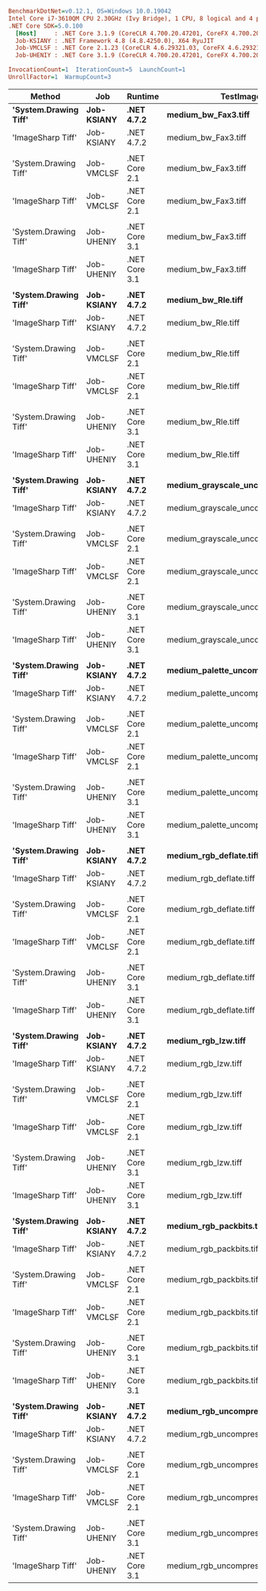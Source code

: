 ``` ini

BenchmarkDotNet=v0.12.1, OS=Windows 10.0.19042
Intel Core i7-3610QM CPU 2.30GHz (Ivy Bridge), 1 CPU, 8 logical and 4 physical cores
.NET Core SDK=5.0.100
  [Host]     : .NET Core 3.1.9 (CoreCLR 4.700.20.47201, CoreFX 4.700.20.47203), X64 RyuJIT
  Job-KSIANY : .NET Framework 4.8 (4.8.4250.0), X64 RyuJIT
  Job-VMCLSF : .NET Core 2.1.23 (CoreCLR 4.6.29321.03, CoreFX 4.6.29321.01), X64 RyuJIT
  Job-UHENIY : .NET Core 3.1.9 (CoreCLR 4.700.20.47201, CoreFX 4.700.20.47203), X64 RyuJIT

InvocationCount=1  IterationCount=5  LaunchCount=1  
UnrollFactor=1  WarmupCount=3  

```
|                Method |        Job |       Runtime |                          TestImage |       Mean |     Error |    StdDev | Ratio | RatioSD |      Gen 0 |     Gen 1 |     Gen 2 |   Allocated |
|---------------------- |----------- |-------------- |----------------------------------- |-----------:|----------:|----------:|------:|--------:|-----------:|----------:|----------:|------------:|
| **&#39;System.Drawing Tiff&#39;** | **Job-KSIANY** |    **.NET 4.7.2** |                **medium_bw_Fax3.tiff** |   **491.6 ms** |  **20.40 ms** |   **5.30 ms** |  **1.00** |    **0.00** |  **1000.0000** |         **-** |         **-** |   **5768128 B** |
|     &#39;ImageSharp Tiff&#39; | Job-KSIANY |    .NET 4.7.2 |                medium_bw_Fax3.tiff | 6,970.2 ms |  70.64 ms |  10.93 ms | 14.23 |    0.12 |  1000.0000 | 1000.0000 | 1000.0000 | 241518600 B |
|                       |            |               |                                    |            |           |           |       |         |            |           |           |             |
| &#39;System.Drawing Tiff&#39; | Job-VMCLSF | .NET Core 2.1 |                medium_bw_Fax3.tiff |   486.2 ms |  23.15 ms |   3.58 ms |  1.00 |    0.00 |  1000.0000 |         - |         - |   5751016 B |
|     &#39;ImageSharp Tiff&#39; | Job-VMCLSF | .NET Core 2.1 |                medium_bw_Fax3.tiff | 4,150.2 ms | 322.16 ms |  83.66 ms |  8.47 |    0.16 |          - |         - |         - | 235961088 B |
|                       |            |               |                                    |            |           |           |       |         |            |           |           |             |
| &#39;System.Drawing Tiff&#39; | Job-UHENIY | .NET Core 3.1 |                medium_bw_Fax3.tiff |   490.1 ms |  12.76 ms |   3.31 ms |  1.00 |    0.00 |          - |         - |         - |       176 B |
|     &#39;ImageSharp Tiff&#39; | Job-UHENIY | .NET Core 3.1 |                medium_bw_Fax3.tiff | 3,582.9 ms |  61.89 ms |  16.07 ms |  7.31 |    0.06 |          - |         - |         - | 235961496 B |
|                       |            |               |                                    |            |           |           |       |         |            |           |           |             |
| **&#39;System.Drawing Tiff&#39;** | **Job-KSIANY** |    **.NET 4.7.2** |                 **medium_bw_Rle.tiff** |   **499.1 ms** |  **26.71 ms** |   **6.94 ms** |  **1.00** |    **0.00** |  **1000.0000** |         **-** |         **-** |   **8494472 B** |
|     &#39;ImageSharp Tiff&#39; | Job-KSIANY |    .NET 4.7.2 |                 medium_bw_Rle.tiff | 7,290.4 ms | 938.28 ms | 243.67 ms | 14.61 |    0.33 |  1000.0000 | 1000.0000 | 1000.0000 | 237020384 B |
|                       |            |               |                                    |            |           |           |       |         |            |           |           |             |
| &#39;System.Drawing Tiff&#39; | Job-VMCLSF | .NET Core 2.1 |                 medium_bw_Rle.tiff |   490.6 ms |  30.19 ms |   4.67 ms |  1.00 |    0.00 |  1000.0000 |         - |         - |   8475688 B |
|     &#39;ImageSharp Tiff&#39; | Job-VMCLSF | .NET Core 2.1 |                 medium_bw_Rle.tiff | 4,230.2 ms |  35.59 ms |   5.51 ms |  8.62 |    0.08 |          - |         - |         - | 235961944 B |
|                       |            |               |                                    |            |           |           |       |         |            |           |           |             |
| &#39;System.Drawing Tiff&#39; | Job-UHENIY | .NET Core 3.1 |                 medium_bw_Rle.tiff |   487.6 ms |  12.07 ms |   1.87 ms |  1.00 |    0.00 |          - |         - |         - |       176 B |
|     &#39;ImageSharp Tiff&#39; | Job-UHENIY | .NET Core 3.1 |                 medium_bw_Rle.tiff | 3,647.4 ms |  42.62 ms |  11.07 ms |  7.48 |    0.04 |          - |         - |         - | 235962184 B |
|                       |            |               |                                    |            |           |           |       |         |            |           |           |             |
| **&#39;System.Drawing Tiff&#39;** | **Job-KSIANY** |    **.NET 4.7.2** | **medium_grayscale_uncompressed.tiff** |   **606.7 ms** |  **20.45 ms** |   **5.31 ms** |  **1.00** |    **0.00** | **18000.0000** |         **-** |         **-** |  **90301696 B** |
|     &#39;ImageSharp Tiff&#39; | Job-KSIANY |    .NET 4.7.2 | medium_grayscale_uncompressed.tiff | 1,852.9 ms |   6.74 ms |   1.75 ms |  3.05 |    0.03 |          - |         - |         - | 235970584 B |
|                       |            |               |                                    |            |           |           |       |         |            |           |           |             |
| &#39;System.Drawing Tiff&#39; | Job-VMCLSF | .NET Core 2.1 | medium_grayscale_uncompressed.tiff |   606.6 ms |  36.58 ms |   9.50 ms |  1.00 |    0.00 | 18000.0000 |         - |         - |  90104048 B |
|     &#39;ImageSharp Tiff&#39; | Job-VMCLSF | .NET Core 2.1 | medium_grayscale_uncompressed.tiff |   764.3 ms |  15.69 ms |   4.08 ms |  1.26 |    0.02 |          - |         - |         - | 235965376 B |
|                       |            |               |                                    |            |           |           |       |         |            |           |           |             |
| &#39;System.Drawing Tiff&#39; | Job-UHENIY | .NET Core 3.1 | medium_grayscale_uncompressed.tiff |   569.6 ms |  17.44 ms |   4.53 ms |  1.00 |    0.00 |          - |         - |         - |       176 B |
|     &#39;ImageSharp Tiff&#39; | Job-UHENIY | .NET Core 3.1 | medium_grayscale_uncompressed.tiff |   655.2 ms |  17.48 ms |   4.54 ms |  1.15 |    0.01 |          - |         - |         - | 235965488 B |
|                       |            |               |                                    |            |           |           |       |         |            |           |           |             |
| **&#39;System.Drawing Tiff&#39;** | **Job-KSIANY** |    **.NET 4.7.2** |   **medium_palette_uncompressed.tiff** |   **578.0 ms** |  **22.32 ms** |   **5.80 ms** |  **1.00** |    **0.00** | **18000.0000** |         **-** |         **-** |  **90301696 B** |
|     &#39;ImageSharp Tiff&#39; | Job-KSIANY |    .NET 4.7.2 |   medium_palette_uncompressed.tiff | 3,336.9 ms |  21.42 ms |   5.56 ms |  5.77 |    0.07 |          - |         - |         - | 236003608 B |
|                       |            |               |                                    |            |           |           |       |         |            |           |           |             |
| &#39;System.Drawing Tiff&#39; | Job-VMCLSF | .NET Core 2.1 |   medium_palette_uncompressed.tiff |   601.9 ms |  40.85 ms |   6.32 ms |  1.00 |    0.00 | 18000.0000 |         - |         - |  90107368 B |
|     &#39;ImageSharp Tiff&#39; | Job-VMCLSF | .NET Core 2.1 |   medium_palette_uncompressed.tiff | 1,971.9 ms |  15.69 ms |   4.07 ms |  3.28 |    0.04 |          - |         - |         - | 235996096 B |
|                       |            |               |                                    |            |           |           |       |         |            |           |           |             |
| &#39;System.Drawing Tiff&#39; | Job-UHENIY | .NET Core 3.1 |   medium_palette_uncompressed.tiff |   566.1 ms |  28.06 ms |   4.34 ms |  1.00 |    0.00 |          - |         - |         - |       176 B |
|     &#39;ImageSharp Tiff&#39; | Job-UHENIY | .NET Core 3.1 |   medium_palette_uncompressed.tiff | 1,664.1 ms |  11.59 ms |   1.79 ms |  2.94 |    0.02 |          - |         - |         - | 235996208 B |
|                       |            |               |                                    |            |           |           |       |         |            |           |           |             |
| **&#39;System.Drawing Tiff&#39;** | **Job-KSIANY** |    **.NET 4.7.2** |            **medium_rgb_deflate.tiff** |   **357.4 ms** |  **15.54 ms** |   **2.40 ms** |  **1.00** |    **0.00** |  **3000.0000** |         **-** |         **-** |   **9662560 B** |
|     &#39;ImageSharp Tiff&#39; | Job-KSIANY |    .NET 4.7.2 |            medium_rgb_deflate.tiff |   776.1 ms |  14.51 ms |   3.77 ms |  2.17 |    0.01 | 22000.0000 | 1000.0000 | 1000.0000 | 303476856 B |
|                       |            |               |                                    |            |           |           |       |         |            |           |           |             |
| &#39;System.Drawing Tiff&#39; | Job-VMCLSF | .NET Core 2.1 |            medium_rgb_deflate.tiff |   359.7 ms |  12.29 ms |   3.19 ms |  1.00 |    0.00 |  3000.0000 |         - |         - |   9629400 B |
|     &#39;ImageSharp Tiff&#39; | Job-VMCLSF | .NET Core 2.1 |            medium_rgb_deflate.tiff |   554.5 ms |  16.78 ms |   4.36 ms |  1.54 |    0.02 |  2000.0000 | 1000.0000 | 1000.0000 | 239716144 B |
|                       |            |               |                                    |            |           |           |       |         |            |           |           |             |
| &#39;System.Drawing Tiff&#39; | Job-UHENIY | .NET Core 3.1 |            medium_rgb_deflate.tiff |   353.2 ms |   7.22 ms |   1.12 ms |  1.00 |    0.00 |          - |         - |         - |       176 B |
|     &#39;ImageSharp Tiff&#39; | Job-UHENIY | .NET Core 3.1 |            medium_rgb_deflate.tiff |   557.1 ms |  10.79 ms |   2.80 ms |  1.58 |    0.00 |  2000.0000 | 1000.0000 | 1000.0000 | 239470552 B |
|                       |            |               |                                    |            |           |           |       |         |            |           |           |             |
| **&#39;System.Drawing Tiff&#39;** | **Job-KSIANY** |    **.NET 4.7.2** |                **medium_rgb_lzw.tiff** |   **511.0 ms** |   **6.43 ms** |   **1.67 ms** |  **1.00** |    **0.00** |  **3000.0000** |         **-** |         **-** |  **11600840 B** |
|     &#39;ImageSharp Tiff&#39; | Job-KSIANY |    .NET 4.7.2 |                medium_rgb_lzw.tiff | 2,691.6 ms |  16.81 ms |   2.60 ms |  5.27 |    0.02 |          - |         - |         - | 236044312 B |
|                       |            |               |                                    |            |           |           |       |         |            |           |           |             |
| &#39;System.Drawing Tiff&#39; | Job-VMCLSF | .NET Core 2.1 |                medium_rgb_lzw.tiff |   511.4 ms |  11.44 ms |   1.77 ms |  1.00 |    0.00 |  3000.0000 |         - |         - |  11569776 B |
|     &#39;ImageSharp Tiff&#39; | Job-VMCLSF | .NET Core 2.1 |                medium_rgb_lzw.tiff | 1,654.1 ms |  12.42 ms |   1.92 ms |  3.23 |    0.01 |          - |         - |         - | 236041592 B |
|                       |            |               |                                    |            |           |           |       |         |            |           |           |             |
| &#39;System.Drawing Tiff&#39; | Job-UHENIY | .NET Core 3.1 |                medium_rgb_lzw.tiff |   507.7 ms |   8.89 ms |   2.31 ms |  1.00 |    0.00 |          - |         - |         - |       176 B |
|     &#39;ImageSharp Tiff&#39; | Job-UHENIY | .NET Core 3.1 |                medium_rgb_lzw.tiff | 1,689.5 ms |  40.41 ms |   6.25 ms |  3.33 |    0.03 |          - |         - |         - | 236041656 B |
|                       |            |               |                                    |            |           |           |       |         |            |           |           |             |
| **&#39;System.Drawing Tiff&#39;** | **Job-KSIANY** |    **.NET 4.7.2** |           **medium_rgb_packbits.tiff** |   **776.8 ms** |  **31.69 ms** |   **8.23 ms** |  **1.00** |    **0.00** | **56000.0000** |         **-** |         **-** | **304057016 B** |
|     &#39;ImageSharp Tiff&#39; | Job-KSIANY |    .NET 4.7.2 |           medium_rgb_packbits.tiff |   531.2 ms |  23.17 ms |   6.02 ms |  0.68 |    0.01 |          - |         - |         - | 236003352 B |
|                       |            |               |                                    |            |           |           |       |         |            |           |           |             |
| &#39;System.Drawing Tiff&#39; | Job-VMCLSF | .NET Core 2.1 |           medium_rgb_packbits.tiff |   764.2 ms |  41.43 ms |   6.41 ms |  1.00 |    0.00 | 56000.0000 |         - |         - | 303861120 B |
|     &#39;ImageSharp Tiff&#39; | Job-VMCLSF | .NET Core 2.1 |           medium_rgb_packbits.tiff |   300.0 ms |   4.39 ms |   0.68 ms |  0.39 |    0.00 |          - |         - |         - | 235998408 B |
|                       |            |               |                                    |            |           |           |       |         |            |           |           |             |
| &#39;System.Drawing Tiff&#39; | Job-UHENIY | .NET Core 3.1 |           medium_rgb_packbits.tiff |   659.1 ms |  34.59 ms |   8.98 ms |  1.00 |    0.00 |          - |         - |         - |       176 B |
|     &#39;ImageSharp Tiff&#39; | Job-UHENIY | .NET Core 3.1 |           medium_rgb_packbits.tiff |   297.5 ms |  21.13 ms |   5.49 ms |  0.45 |    0.00 |          - |         - |         - | 235998520 B |
|                       |            |               |                                    |            |           |           |       |         |            |           |           |             |
| **&#39;System.Drawing Tiff&#39;** | **Job-KSIANY** |    **.NET 4.7.2** |       **medium_rgb_uncompressed.tiff** |   **742.5 ms** |  **50.45 ms** |  **13.10 ms** |  **1.00** |    **0.00** | **55000.0000** |         **-** |         **-** | **302644272 B** |
|     &#39;ImageSharp Tiff&#39; | Job-KSIANY |    .NET 4.7.2 |       medium_rgb_uncompressed.tiff |   414.3 ms |  15.37 ms |   3.99 ms |  0.56 |    0.01 |          - |         - |         - | 235986968 B |
|                       |            |               |                                    |            |           |           |       |         |            |           |           |             |
| &#39;System.Drawing Tiff&#39; | Job-VMCLSF | .NET Core 2.1 |       medium_rgb_uncompressed.tiff |   750.2 ms |  74.13 ms |  19.25 ms |  1.00 |    0.00 | 55000.0000 |         - |         - | 302448096 B |
|     &#39;ImageSharp Tiff&#39; | Job-VMCLSF | .NET Core 2.1 |       medium_rgb_uncompressed.tiff |   283.6 ms |  21.56 ms |   5.60 ms |  0.38 |    0.01 |          - |         - |         - | 235981128 B |
|                       |            |               |                                    |            |           |           |       |         |            |           |           |             |
| &#39;System.Drawing Tiff&#39; | Job-UHENIY | .NET Core 3.1 |       medium_rgb_uncompressed.tiff |   662.6 ms |  49.79 ms |  12.93 ms |  1.00 |    0.00 |          - |         - |         - |       176 B |
|     &#39;ImageSharp Tiff&#39; | Job-UHENIY | .NET Core 3.1 |       medium_rgb_uncompressed.tiff |   278.6 ms |   9.48 ms |   2.46 ms |  0.42 |    0.01 |          - |         - |         - | 235981352 B |
